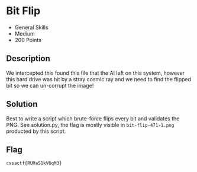 # Bit Flip
- General Skills
- Medium
- 200 Points

## Description

We intercepted this found this file that the AI left on this system, however this hard drive was hit by a stray cosmic ray and we need to find the flipped bit so we can un-corrupt the image!

## Solution

Best to write a script which brute-force flips every bit and validates the PNG. See solution.py, the flag is mostly visible in `bit-flip-471-1.png` producted by this script.

## Flag

`cssactf{RUHaS1kV6qM3}`